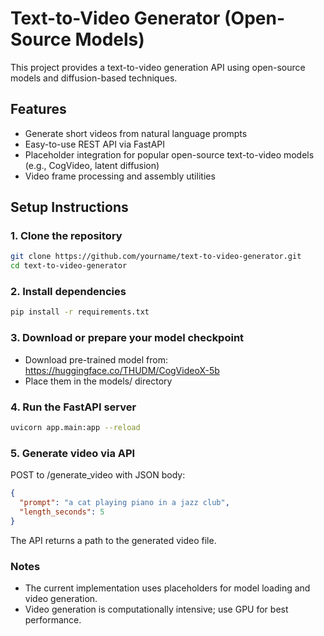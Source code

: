 # Text-to-Video Generator (Open-Source Models)

This project provides a text-to-video generation API using open-source models and diffusion-based techniques.

## Features

- Generate short videos from natural language prompts
- Easy-to-use REST API via FastAPI
- Placeholder integration for popular open-source text-to-video models (e.g., CogVideo, latent diffusion)
- Video frame processing and assembly utilities

## Setup Instructions

### 1. Clone the repository
```bash
git clone https://github.com/yourname/text-to-video-generator.git
cd text-to-video-generator
```

### 2. Install dependencies
```bash
pip install -r requirements.txt
```

### 3. Download or prepare your model checkpoint

- Download pre-trained model from: https://huggingface.co/THUDM/CogVideoX-5b
- Place them in the models/ directory

### 4. Run the FastAPI server
```bash
uvicorn app.main:app --reload
```

### 5. Generate video via API
POST to /generate_video with JSON body:
```json
{
  "prompt": "a cat playing piano in a jazz club",
  "length_seconds": 5
}
```
The API returns a path to the generated video file.

### Notes
- The current implementation uses placeholders for model loading and video generation.
- Video generation is computationally intensive; use GPU for best performance.
